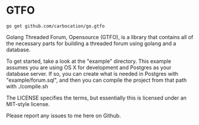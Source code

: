 GTFO
====

`go get github.com/carbocation/go.gtfo`

Golang Threaded Forum, Opensource (GTFO), is a library that contains all of the 
necessary parts for building a threaded forum using golang and a 
database.

To get started, take a look at the "example" directory. This example assumes
you are using OS X for development and Postgres as your database server. If so, 
you can create what is needed in Postgres with "example/forum.sql", and then 
you can compile the project from that path with ./compile.sh

The LICENSE specifies the terms, but essentially this is licensed under an MIT-style license.

Please report any issues to me here on Github.